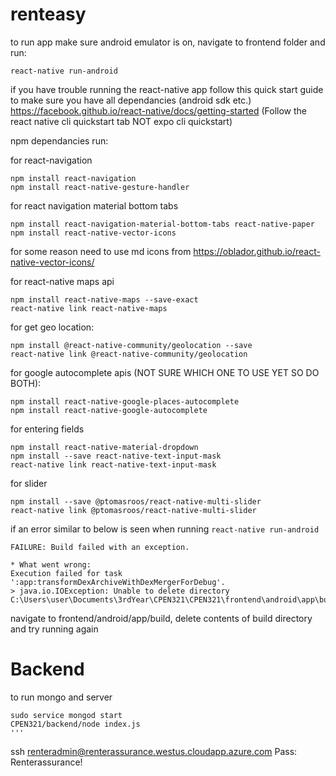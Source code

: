 # renteasy

to run app make sure android emulator is on, navigate to frontend folder and run:
```
react-native run-android
```

if you have trouble running the react-native app follow this quick start guide to make sure you have all dependancies (android sdk etc.)
https://facebook.github.io/react-native/docs/getting-started (Follow the react native cli quickstart tab NOT expo cli quickstart)

npm dependancies run:

for react-navigation
```
npm install react-navigation
npm install react-native-gesture-handler
```

for react navigation material bottom tabs
```
npm install react-navigation-material-bottom-tabs react-native-paper
npm install react-native-vector-icons
```

for some reason need to use md icons from https://oblador.github.io/react-native-vector-icons/

for react-native maps api
```
npm install react-native-maps --save-exact
react-native link react-native-maps
```

for get geo location:
```
npm install @react-native-community/geolocation --save
react-native link @react-native-community/geolocation
```

for google autocomplete apis (NOT SURE WHICH ONE TO USE YET SO DO BOTH):
```
npm install react-native-google-places-autocomplete
npm install react-native-google-autocomplete
```

for entering fields
```
npm install react-native-material-dropdown
npm install --save react-native-text-input-mask
react-native link react-native-text-input-mask
```

for slider
```
npm install --save @ptomasroos/react-native-multi-slider
react-native link @ptomasroos/react-native-multi-slider
```

if an error similar to below is seen when running ```react-native run-android```
```
FAILURE: Build failed with an exception.

* What went wrong:
Execution failed for task ':app:transformDexArchiveWithDexMergerForDebug'.
> java.io.IOException: Unable to delete directory C:\Users\user\Documents\3rdYear\CPEN321\CPEN321\frontend\android\app\build\intermediates\transforms\dexMerger\debug.
```
navigate to frontend/android/app/build, delete contents of build directory and try running again

# Backend

to run mongo and server 
``` 
sudo service mongod start 
CPEN321/backend/node index.js 
'''

```
ssh renteradmin@renterassurance.westus.cloudapp.azure.com
Pass: Renterassurance!
```
